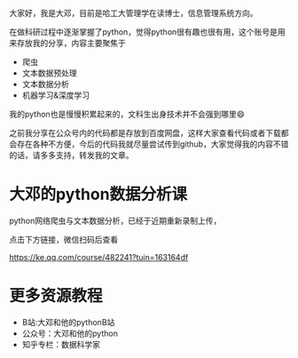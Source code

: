 大家好，我是大邓，目前是哈工大管理学在读博士，信息管理系统方向。

在做科研过程中逐渐掌握了python，觉得python很有趣也很有用，这个账号是用来存放我的分享，内容主要聚焦于

- 爬虫
- 文本数据预处理
- 文本数据分析
- 机器学习&深度学习

我的python也是慢慢积累起来的，文科生出身技术并不会强到哪里😄

之前我分享在公众号内的代码都是存放到百度网盘，这样大家查看代码或者下载都会存在各种不方便，今后的代码我就尽量尝试传到github，大家觉得我的内容不错的话，请多多支持，转发我的文章。

# 大邓的python数据分析课

python网络爬虫与文本数据分析，已经于近期重新录制上传，



点击下方链接，微信扫码后查看

https://ke.qq.com/course/482241?tuin=163164df



# 更多资源教程
- B站:大邓和他的pythonB站
- 公众号：大邓和他的python
- 知乎专栏：数据科学家
